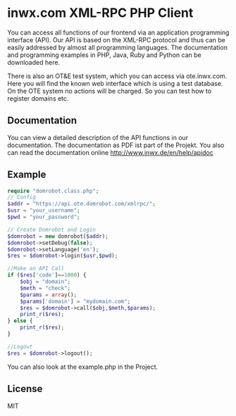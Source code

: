 inwx.com XML-RPC PHP Client
=========
You can access all functions of our frontend via an application programming interface (API). Our API is based on the XML-RPC protocol and thus can be easily addressed by almost all programming languages. The documentation and programming examples in PHP, Java, Ruby and Python can be downloaded here.

There is also an OT&E test system, which you can access via ote.inwx.com. Here you will find the known web interface which is using a test database. On the OTE system no actions will be charged. So you can test how to register domains etc.

Documentation
------
You can view a detailed description of the API functions in our documentation. The documentation as PDF ist part of the Projekt. You also can read the documentation online http://www.inwx.de/en/help/apidoc

Example
-------

```php
require "domrobot.class.php";
// Config
$addr = "https://api.ote.domrobot.com/xmlrpc/";
$usr = "your_username";
$pwd = "your_password";

// Create Domrobot and Login
$domrobot = new domrobot($addr);
$domrobot->setDebug(false);
$domrobot->setLanguage('en');
$res = $domrobot->login($usr,$pwd);

//Make an API Call
if ($res['code']==1000) {
	$obj = "domain";
	$meth = "check";
	$params = array();
	$params['domain'] = "mydomain.com";
	$res = $domrobot->call($obj,$meth,$params);
	print_r($res);
} else {
	print_r($res);
}

//Logout
$res = $domrobot->logout();
```

You can also look at the example.php in the Project.

License
----

MIT

